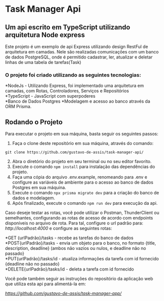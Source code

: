 # Task Manager Api

## Um api escrito em TypeScript utilizando arquitetura Node express

Este projeto é um exemplo de api Express utilizando design RestFul de arquitetura em camadas. Nele são realizadas comunicações com um banco de dados PostgreSQL, onde é permitido cadastrar, ler, atualizar e deletar linhas de uma tabela de tarefas(Task)

### O projeto foi criado utilizando as seguintes tecnologias:

*NodeJs - Utilizando Express, foi implementado uma arquitetura em camadas, com Rotas, Controladores, Serviços e Repositórios</br>
*TypeScript - JavaScript com superpoderes </br>
*Banco de Dados Postgres
*Modelagem e acesso ao banco através da ORM Prisma.

## Rodando o Projeto

Para executar o projeto em sua máquina, basta seguir os seguintes passos: <br>

1. Faça o clone deste repositório em sua máquina, através do comando:

```shell
git clone https://github.com/gustavo-de-assis/task-manager-api/
```

2. Abra o diretório do projeto em seu terminal ou no seu editor favorito. 
3. Execute o comando ``` npm install ``` para instalação das dependências do projeto.
4. Faça uma cópia do arquivo .env.example, renomeando para .env e configure as variáveis de ambiente para o acesso ao banco de dados Postgres em sua máquina.
5. Execute o comando ``` npx prisma migrate dev ``` para a criação do banco de dados e modelagem.
6. Após finalizado, execute o comando ```npm run dev``` para execução da api.

Caso deseje testar as rotas, você pode utilizar o Postman, ThunderClient ou semelhantes, configurando as rotas de acesso de acordo com endpoints disponíveis no arquivo de rota.
Para tal, configure o url padrão para: *http://localhost:4000* e configure as seguintes rotas:

*GET {urlPadrão}/tasks - recebe as tarefas do banco de dados <br>
*POST{urlPadrão}/tasks - envia um objeto para o banco, no formato {title, description, deadline} (ambos não vazios ou nulos, e deadline não no passado} <br>
*PUT{urlPadrão}/tasks/id - atualiza informações da tarefa com id fornecido {deadline não no passado} <br>
*DELETE{urlPadrão}/tasks/id - deleta a tarefa com id fornecido <br>

Você pode também seguir as instruções do repositório da aplicação web que utiliza esta api para alimentá-la em:

*https://github.com/gustavo-de-assis/task-manager-app/*
